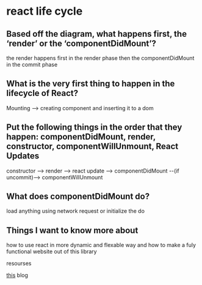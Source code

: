# react life cycle 

## Based off the diagram, what happens first, the ‘render’ or the ‘componentDidMount’?

the render happens first in the render phase then the componentDidMount in the commit phase

## What is the very first thing to happen in the lifecycle of React?

Mounting --> creating component and inserting it to a dom

## Put the following things in the order that they happen: componentDidMount, render, constructor, componentWillUnmount, React Updates

constructor --> render --> react update --> componentDidMount    --(if uncommit)--> componentWillUnmount

## What does componentDidMount do?

load anything using network request or initialize the do 

## Things I want to know more about

how to use react in more dynamic and flexable way and how to make a fuly functional website out of this library 


resourses 

[this](https://medium.com/@joshuablankenshipnola/react-component-lifecycle-events-cb77e670a093) blog